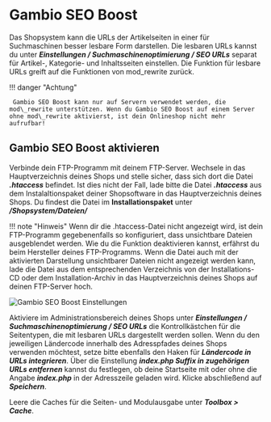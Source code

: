 # Gambio SEO Boost

Das Shopsystem kann die URLs der Artikelseiten in einer für Suchmaschinen besser lesbare Form darstellen. Die lesbaren URLs kannst du unter _**Einstellungen / Suchmaschinenoptimierung / SEO URLs**_ separat für Artikel-, Kategorie- und Inhaltsseiten einstellen. Die Funktion für lesbare URLs greift auf die Funktionen von mod\_rewrite zurück.

!!! danger "Achtung"

	 Gambio SEO Boost kann nur auf Servern verwendet werden, die mod\_rewrite unterstützen. Wenn du Gambio SEO Boost auf einem Server ohne mod\_rewrite aktivierst, ist dein Onlineshop nicht mehr aufrufbar!

## Gambio SEO Boost aktivieren

Verbinde dein FTP-Programm mit deinem FTP-Server. Wechsele in das Hauptverzeichnis deines Shops und stelle sicher, dass sich dort die Datei _**.htaccess**_ befindet. Ist dies nicht der Fall, lade bitte die Datei _**.htaccess**_ aus dem Instalaltionspaket deiner Shopsoftware in das Hauptverzeichnis deines Shops. Du findest die Datei im **Installationspaket** unter _**/Shopsystem/Dateien/**_

!!! note "Hinweis" 
	 Wenn dir die .htaccess-Datei nicht angezeigt wird, ist dein FTP-Programm gegebenenfalls so konfiguriert, dass unsichtbare Dateien ausgeblendet werden. Wie du die Funktion deaktivieren kannst, erfährst du beim Hersteller deines FTP-Programms. Wenn die Datei auch mit der aktivierten Darstellung unsichtbarer Dateien nicht angezeigt werden kann, lade die Datei aus dem entsprechenden Verzeichnis von der Installations-CD oder dem Installation-Archiv in das Hauptverzeichnis deines Shops auf deinen FTP-Server hoch.

![](../../Bilder/ErsteSchritte_GrundkonfigurationVornehmen_SEOBoostAktivieren.png "Gambio SEO Boost Einstellungen")

Aktiviere im Administrationsbereich deines Shops unter _**Einstellungen / Suchmaschinenoptimierung / SEO URLs**_ die Kontrollkästchen für die Seitentypen, die mit lesbaren URLs dargestellt werden sollen. Wenn du den jeweiligen Ländercode innerhalb des Adresspfades deines Shops verwenden möchtest, setze bitte ebenfalls den Haken für _**Ländercode in URLs integrieren**_. Über die Einstellung _**index.php Suffix in zugehörigen URLs entfernen**_ kannst du festlegen, ob deine Startseite mit oder ohne die Angabe _**index.php**_ in der Adresszeile geladen wird. Klicke abschließend auf _**Speichern**_.

Leere die Caches für die Seiten- und Modulausgabe unter _**Toolbox \> Cache**_.

